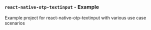 ### `react-native-otp-textinput` - Example

Example project for react-native-otp-textinput with various use case scenarios